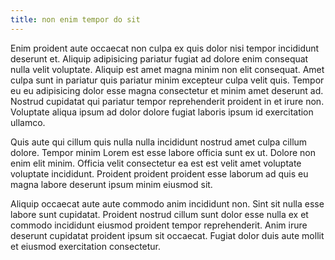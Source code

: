 ```yaml
---
title: non enim tempor do sit
---
```


Enim proident aute occaecat non culpa ex quis dolor nisi tempor incididunt deserunt et. Aliquip adipisicing pariatur fugiat ad dolore enim consequat nulla velit voluptate. Aliquip est amet magna minim non elit consequat. Amet culpa sunt in pariatur quis pariatur minim excepteur culpa velit quis. Tempor eu eu adipisicing dolor esse magna consectetur et minim amet deserunt ad. Nostrud cupidatat qui pariatur tempor reprehenderit proident in et irure non. Voluptate aliqua ipsum ad dolor dolore fugiat laboris ipsum id exercitation ullamco.

Quis aute qui cillum quis nulla nulla incididunt nostrud amet culpa cillum dolore. Tempor minim Lorem est esse labore officia sunt ex ut. Dolore non enim elit minim. Officia velit consectetur ea est est velit amet voluptate voluptate incididunt. Proident proident proident esse laborum ad quis eu magna labore deserunt ipsum minim eiusmod sit.

Aliquip occaecat aute aute commodo anim incididunt non. Sint sit nulla esse labore sunt cupidatat. Proident nostrud cillum sunt dolor esse nulla ex et commodo incididunt eiusmod proident tempor reprehenderit. Anim irure deserunt cupidatat proident ipsum sit occaecat. Fugiat dolor duis aute mollit et eiusmod exercitation consectetur.